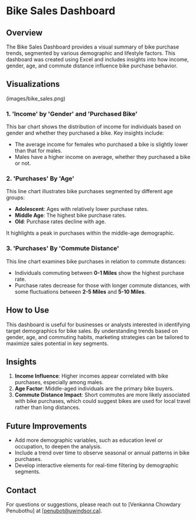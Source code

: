 # Bike Sales Dashboard

## Overview
The Bike Sales Dashboard provides a visual summary of bike purchase trends, segmented by various demographic and lifestyle factors. This dashboard was created using Excel and includes insights into how income, gender, age, and commute distance influence bike purchase behavior.

## Visualizations
(images/bike_sales.png)

### 1. 'Income' by 'Gender' and 'Purchased Bike'
This bar chart shows the distribution of income for individuals based on gender and whether they purchased a bike. Key insights include:
- The average income for females who purchased a bike is slightly lower than that for males.
- Males have a higher income on average, whether they purchased a bike or not.

### 2. 'Purchases' By 'Age'
This line chart illustrates bike purchases segmented by different age groups:
- **Adolescent**: Ages with relatively lower purchase rates.
- **Middle Age**: The highest bike purchase rates.
- **Old**: Purchase rates decline with age.
  
It highlights a peak in purchases within the middle-age demographic.

### 3. 'Purchases' By 'Commute Distance'
This line chart examines bike purchases in relation to commute distances:
- Individuals commuting between **0-1 Miles** show the highest purchase rate.
- Purchase rates decrease for those with longer commute distances, with some fluctuations between **2-5 Miles** and **5-10 Miles**.
  
## How to Use
This dashboard is useful for businesses or analysts interested in identifying target demographics for bike sales. By understanding trends based on gender, age, and commuting habits, marketing strategies can be tailored to maximize sales potential in key segments.

## Insights
1. **Income Influence**: Higher incomes appear correlated with bike purchases, especially among males.
2. **Age Factor**: Middle-aged individuals are the primary bike buyers.
3. **Commute Distance Impact**: Short commutes are more likely associated with bike purchases, which could suggest bikes are used for local travel rather than long distances.

## Future Improvements
- Add more demographic variables, such as education level or occupation, to deepen the analysis.
- Include a trend over time to observe seasonal or annual patterns in bike purchases.
- Develop interactive elements for real-time filtering by demographic segments.

## Contact
For questions or suggestions, please reach out to [Venkanna Chowdary Penubothu] at [penubot@uwindsor.ca].

